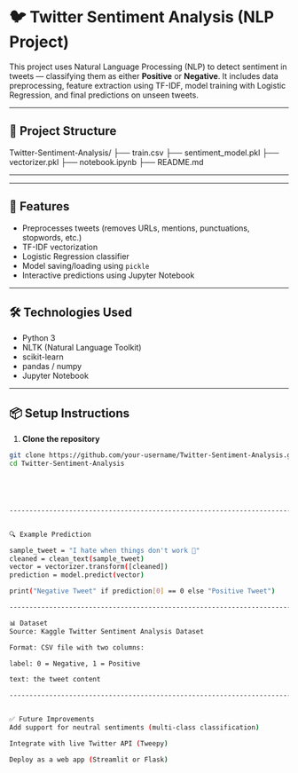 # 🐦 Twitter Sentiment Analysis (NLP Project)

This project uses Natural Language Processing (NLP) to detect sentiment in tweets — classifying them as either **Positive** or **Negative**. It includes data preprocessing, feature extraction using TF-IDF, model training with Logistic Regression, and final predictions on unseen tweets.

---

## 📂 Project Structure

Twitter-Sentiment-Analysis/ 
├── train.csv 
├── sentiment_model.pkl 
├── vectorizer.pkl 
├── notebook.ipynb 
├── README.md

----------------------------------------------------------------------------------------------------------------------------------------------------------------------------------------------



---

## 🚀 Features

- Preprocesses tweets (removes URLs, mentions, punctuations, stopwords, etc.)
- TF-IDF vectorization
- Logistic Regression classifier
- Model saving/loading using `pickle`
- Interactive predictions using Jupyter Notebook

---

## 🛠️ Technologies Used

- Python 3
- NLTK (Natural Language Toolkit)
- scikit-learn
- pandas / numpy
- Jupyter Notebook

---

## 📦 Setup Instructions

1. **Clone the repository**

```bash
git clone https://github.com/your-username/Twitter-Sentiment-Analysis.git
cd Twitter-Sentiment-Analysis





----------------------------------------------------------------------------------------------------------------------------------------------------------------------------------------------


🔍 Example Prediction

sample_tweet = "I hate when things don't work 😤"
cleaned = clean_text(sample_tweet)
vector = vectorizer.transform([cleaned])
prediction = model.predict(vector)

print("Negative Tweet" if prediction[0] == 0 else "Positive Tweet")

----------------------------------------------------------------------------------------------------------------------------------------------------------------------------------------------

📊 Dataset
Source: Kaggle Twitter Sentiment Analysis Dataset

Format: CSV file with two columns:

label: 0 = Negative, 1 = Positive

text: the tweet content

----------------------------------------------------------------------------------------------------------------------------------------------------------------------------------------------


✅ Future Improvements
Add support for neutral sentiments (multi-class classification)

Integrate with live Twitter API (Tweepy)

Deploy as a web app (Streamlit or Flask)
